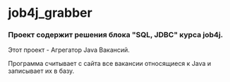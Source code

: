 # job4j_grabber
### Проект содержит решения блока "SQL, JDBC" курса job4j.

Этот проект - Агрегатор Java Вакансий.

Программа  считывает с сайта все вакансии относящиеся к Java и записывает их в базу.